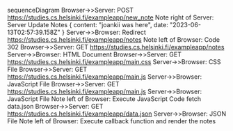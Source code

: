sequenceDiagram
Browser->>Server: POST https://studies.cs.helsinki.fi/exampleapp/new_note
Note right of Server: Server Update Notes { content: "joankii was here", date: "2023-06-13T02:57:39.158Z" }
Server->>Browser: Redirect https://studies.cs.helsinki.fi/exampleapp/notes
Note left of Browser: Code 302
Browser->>Server: GET https://studies.cs.helsinki.fi/exampleapp/notes
Server->>Browser: HTML Document
Browser->>Server: GET https://studies.cs.helsinki.fi/exampleapp/main.css
Server->>Browser: CSS File
Browser->>Server: GET https://studies.cs.helsinki.fi/exampleapp/main.js
Server->>Browser: JavaScript File
Browser->>Server: GET https://studies.cs.helsinki.fi/exampleapp/main.js
Server->>Browser: JavaScript File
Note left of Browser: Execute JavaScript Code fetch data.json
Browser->>Server: GET https://studies.cs.helsinki.fi/exampleapp/data.json
Server->>Browser: JSON File
Note left of Browser: Execute callback function and render the notes 
